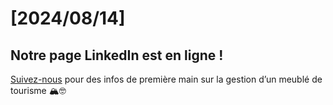 # [2024/08/14]

## Notre page LinkedIn est en ligne !

[Suivez-nous](https://www.linkedin.com/company/le-col-roule-valloire) pour des infos de première main sur la gestion d’un meublé de tourisme 🏔️🤓
